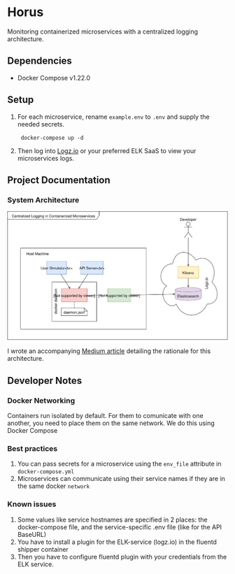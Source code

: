 # Horus

Monitoring containerized microservices with a centralized logging architecture.

## Dependencies

- Docker Compose v1.22.0

## Setup

1. For each microservice, rename `example.env` to `.env` and supply the needed secrets.

		docker-compose up -d
		
2. Then log into [Logz.io](logz.io) or your preferred ELK SaaS to view your microservices logs.


## Project Documentation

### System Architecture

![](docs/container-architecture.svg)

I wrote an accompanying [Medium article]() detailing the rationale for this architecture.

## Developer Notes

### Docker Networking

Containers run isolated by default. For them to comunicate with one another, you need to place them on the same network. We do this using Docker Compose

### Best practices

1. You can pass secrets for a microservice using the `env_file` attribute in `docker-compose.yml`
2. Microservices can communicate using their service names if they are in the same docker `network`

### Known issues

1. Some values like service hostnames are specified in 2 places: the docker-compose file, and the service-specific .env file (like for the API BaseURL)
2. You have to install a plugin for the ELK-service (logz.io) in the fluentd shipper container
3. Then you have to configure fluentd plugin with your credentials from the ELK service.
